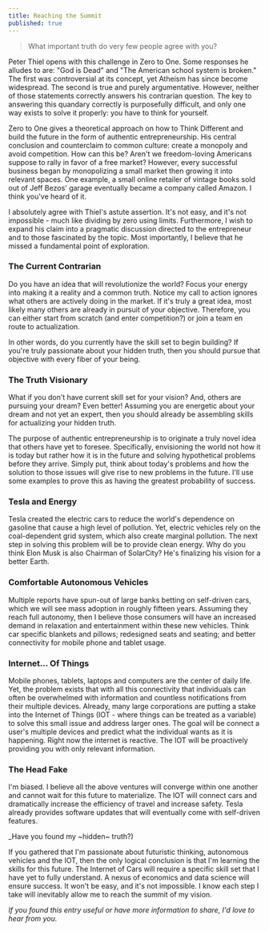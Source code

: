 ```yaml
---
title: Reaching the Summit
published: true
---
```


> What important truth do very few people agree with you?

Peter Thiel opens with this challenge in Zero to One. Some responses he alludes to are: "God is Dead" and "The American school system is broken." The first was controversial at its concept, yet Atheism has since become widespread. The second is true and purely argumentative. However, neither of those statements correctly answers his contrarian question. The key to answering this quandary correctly is purposefully difficult, and only one way exists to solve it properly: you have to think for yourself.

Zero to One gives a theoretical approach on how to Think Different and build the future in the form of authentic entrepreneurship. His central conclusion and counterclaim to common culture: create a monopoly and avoid competition. How can this be? Aren't we freedom-loving Americans suppose to rally in favor of a free market? However, every successful business began by monopolizing a small market then growing it into relevant spaces. One example, a small online retailer of vintage books sold out of Jeff Bezos' garage eventually became a company called Amazon. I think you've heard of it.

I absolutely agree with Thiel's astute assertion. It's not easy, and it's not impossible - much like dividing by zero using limits. Furthermore, I wish to expand his claim into a pragmatic discussion directed to the entrepreneur and to those fascinated by the topic. Most importantly, I believe that he missed a fundamental point of exploration.

### The Current Contrarian
Do you have an idea that will revolutionize the world? Focus your energy into making it a reality and a common truth. Notice my call to action ignores what others are actively doing in the market. If it's truly a great idea, most likely many others are already in pursuit of your objective. Therefore, you can either start from scratch (and enter competition?) or join a team en route to actualization.

In other words, do you currently have the skill set to begin building? If you're truly passionate about your hidden truth, then you should pursue that objective with every fiber of your being.

### The Truth Visionary
What if you don't have current skill set for your vision? And, others are pursuing your dream? Even better! Assuming you are energetic about your dream and not yet an expert, then you should already be assembling skills for actualizing your hidden truth.

The purpose of authentic entrepreneurship is to originate a truly novel idea that others have yet to foresee. Specifically, envisioning the world not how it is today but rather how it is in the future and solving hypothetical problems before they arrive. Simply put, think about today's problems and how the solution to those issues will give rise to new problems in the future. I'll use some examples to prove this as having the greatest probability of success.

### Tesla and Energy
Tesla created the electric cars to reduce the world's dependence on gasoline that cause a high level of pollution. Yet, electric vehicles rely on the coal-dependent grid system, which also create marginal pollution. The next step in solving this problem will be to provide clean energy. Why do you think Elon Musk is also Chairman of SolarCity? He's finalizing his vision for a better Earth.

### Comfortable Autonomous Vehicles
Multiple reports have spun-out of large banks betting on self-driven cars, which we will see mass adoption in roughly fifteen years. Assuming they reach full autonomy, then I believe those consumers will have an increased demand in relaxation and entertainment within these new vehicles. Think car specific blankets and pillows; redesigned seats and seating; and better connectivity for mobile phone and tablet usage.

### Internet... Of Things
Mobile phones, tablets, laptops and computers are the center of daily life. Yet, the problem exists that with all this connectivity that individuals can often be overwhelmed with information and countless notifications from their multiple devices. Already, many large corporations are putting a stake into the Internet of Things (IOT - where things can be treated as a variable) to solve this small issue and address larger ones. The goal will be connect a user's multiple devices and predict what the individual wants as it is happening. Right now the internet is reactive. The IOT will be proactively providing you with only relevant information.

### The Head Fake
I'm biased. I believe all the above ventures will converge within one another and cannot wait for this future to materialize. The IOT will connect cars and dramatically increase the efficiency of travel and increase safety. Tesla already provides software updates that will eventually come with self-driven features.

_Have you found my ~hidden~ truth?)

If you gathered that I'm passionate about futuristic thinking, autonomous vehicles and the IOT, then the only logical conclusion is that I'm learning the skills for this future. The Internet of Cars will require a specific skill set that I have yet to fully understand. A nexus of economics and data science will ensure success. It won't be easy, and it's not impossible. I know each step I take will inevitably allow me to reach the summit of my vision.

_If you found this entry useful or have more information to share, I'd love to hear from you._
